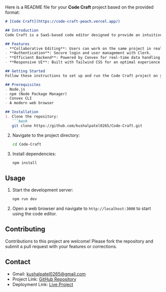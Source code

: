 Here is a README file for your **Code Craft** project based on the provided format:

```markdown
# [Code Craft](https://code-craft-peach.vercel.app/)

## Introduction
Code Craft is a SaaS-based code editor designed to provide an intuitive and seamless coding experience. Built with **Next.js 15**, **Convex**, **Clerk**, and **TypeScript**, it offers a robust platform for developers to write, manage, and collaborate on code efficiently.

## Features
- **Collaborative Editing**: Users can work on the same project in real-time.
- **Authentication**: Secure login and user management with Clerk.
- **Efficient Backend**: Powered by Convex for real-time data handling.
- **Responsive UI**: Built with Tailwind CSS for an optimal experience across devices.

## Getting Started
Follow these instructions to set up and run the Code Craft project on your local machine.

## Prerequisites
- Node.js
- npm (Node Package Manager)
- Convex CLI
- A modern web browser

## Installation
1. Clone the repository:
   ```bash
   git clone https://github.com/kushalpatel0265/Code-Craft.git
   ```
2. Navigate to the project directory:
   ```bash
   cd Code-Craft
   ```
3. Install dependencies:
   ```bash
   npm install
   ```

## Usage
1. Start the development server:
   ```bash
   npm run dev
   ```
2. Open a web browser and navigate to `http://localhost:3000` to start using the code editor.

## Contributing
Contributions to this project are welcome! Please fork the repository and submit a pull request with your features or corrections.

## Contact
- Gmail: kushalpatel0265@gmail.com
- Project Link: [GitHub Repository](https://github.com/kushalpatel0265/Code-Craft)
- Deployment Link: [Live Project](https://code-craft-peach.vercel.app/)
